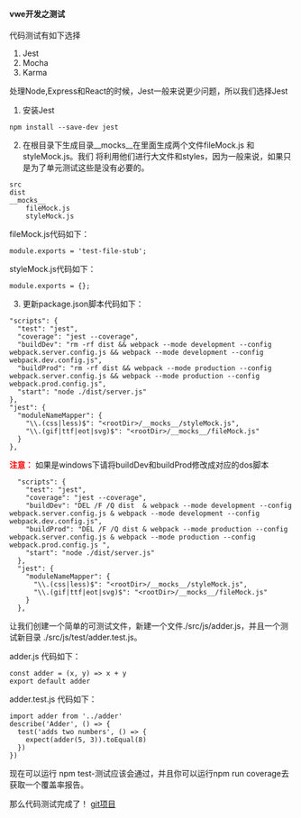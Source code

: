 #### vwe开发之测试 ####

代码测试有如下选择
1. Jest
2. Mocha
3. Karma

处理Node,Express和React的时候，Jest一般来说更少问题，所以我们选择Jest

1. 安装Jest
```
npm install --save-dev jest
```

2. 在根目录下生成目录__mocks__在里面生成两个文件fileMock.js 和 styleMock.js。我们
将利用他们进行大文件和styles，因为一般来说，如果只是为了单元测试这些是没有必要的。
```
src
dist
__mocks__
    fileMock.js
    styleMock.js
```

fileMock.js代码如下：
```
module.exports = 'test-file-stub';
```

styleMock.js代码如下：
```
module.exports = {};
```
3. 更新package.json脚本代码如下：
```
"scripts": {
  "test": "jest",
  "coverage": "jest --coverage",
  "buildDev": "rm -rf dist && webpack --mode development --config webpack.server.config.js && webpack --mode development --config webpack.dev.config.js",
  "buildProd": "rm -rf dist && webpack --mode production --config webpack.server.config.js && webpack --mode production --config webpack.prod.config.js",
  "start": "node ./dist/server.js"
},
"jest": {
  "moduleNameMapper": {
    "\\.(css|less)$": "<rootDir>/__mocks__/styleMock.js",
    "\\.(gif|ttf|eot|svg)$": "<rootDir>/__mocks__/fileMock.js"
  }
},
```
<strong style="color:red">注意：</strong>
如果是windows下请将buildDev和buildProd修改成对应的dos脚本
```
  "scripts": {
    "test": "jest",
    "coverage": "jest --coverage",
    "buildDev": "DEL /F /Q dist  & webpack --mode development --config webpack.server.config.js & webpack --mode development --config webpack.dev.config.js",
    "buildProd": "DEL /F /Q dist & webpack --mode production --config webpack.server.config.js & webpack --mode production --config webpack.prod.config.js ",
    "start": "node ./dist/server.js"
  },
  "jest": {
    "moduleNameMapper": {
      "\\.(css|less)$": "<rootDir>/__mocks__/styleMock.js",
      "\\.(gif|ttf|eot|svg)$": "<rootDir>/__mocks__/fileMock.js"
    }
  },
```

让我们创建一个简单的可测试文件，新建一个文件./src/js/adder.js，并且一个测试新目录
./src/js/test/adder.test.js。

adder.js 代码如下：
```
const adder = (x, y) => x + y
export default adder
```

adder.test.js 代码如下：
```
import adder from '../adder'
describe('Adder', () => {
  test('adds two numbers', () => {
    expect(adder(5, 3)).toEqual(8)
  })
})
```

现在可以运行 npm test-测试应该会通过，并且你可以运行npm run coverage去获取一个覆盖率报告。

那么代码测试完成了！
[git项目](https://github.com/GitHubsteven/express-webpack)